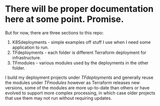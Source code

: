 # There will be proper documentation here at some point. Promise.

But for now, there are three sections to this repo:

1. K8Sdeployments - simple examples off stuff I use when I need some application to run.
2. TFdeployments - each folder is different Terraform deployment for infrastructure.
3. TFmodules - various modules used by the deployments in the other folder.

I build my deployment projects under *TFdeployments* and generally reuse the modules under *TFmodules* however as Terraform releases new versions, some of the modules are more up-to-date than others or have evolved to support more complex processing, in which case older projects that use them may not run without requiring updates. 


 

